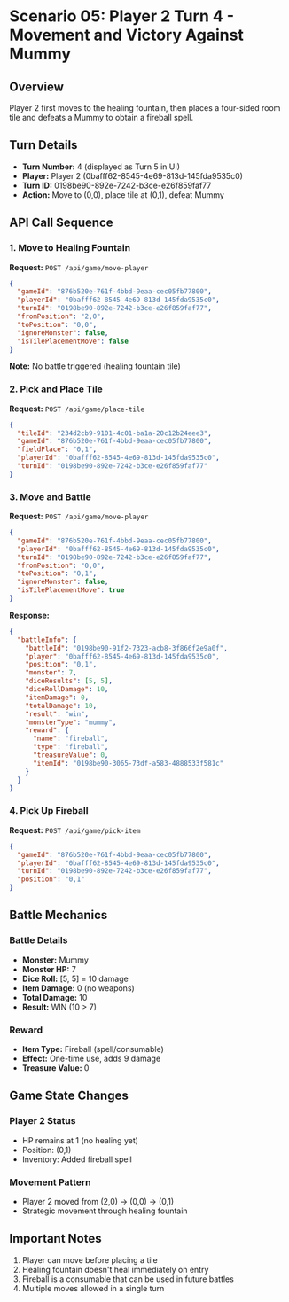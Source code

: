 # Scenario 05: Player 2 Turn 4 - Movement and Victory Against Mummy

## Overview
Player 2 first moves to the healing fountain, then places a four-sided room tile and defeats a Mummy to obtain a fireball spell.

## Turn Details
- **Turn Number:** 4 (displayed as Turn 5 in UI)
- **Player:** Player 2 (0bafff62-8545-4e69-813d-145fda9535c0)
- **Turn ID:** 0198be90-892e-7242-b3ce-e26f859faf77
- **Action:** Move to (0,0), place tile at (0,1), defeat Mummy

## API Call Sequence

### 1. Move to Healing Fountain
**Request:** `POST /api/game/move-player`
```json
{
  "gameId": "876b520e-761f-4bbd-9eaa-cec05fb77800",
  "playerId": "0bafff62-8545-4e69-813d-145fda9535c0",
  "turnId": "0198be90-892e-7242-b3ce-e26f859faf77",
  "fromPosition": "2,0",
  "toPosition": "0,0",
  "ignoreMonster": false,
  "isTilePlacementMove": false
}
```
**Note:** No battle triggered (healing fountain tile)

### 2. Pick and Place Tile
**Request:** `POST /api/game/place-tile`
```json
{
  "tileId": "234d2cb9-9101-4c01-ba1a-20c12b24eee3",
  "gameId": "876b520e-761f-4bbd-9eaa-cec05fb77800",
  "fieldPlace": "0,1",
  "playerId": "0bafff62-8545-4e69-813d-145fda9535c0",
  "turnId": "0198be90-892e-7242-b3ce-e26f859faf77"
}
```

### 3. Move and Battle
**Request:** `POST /api/game/move-player`
```json
{
  "gameId": "876b520e-761f-4bbd-9eaa-cec05fb77800",
  "playerId": "0bafff62-8545-4e69-813d-145fda9535c0",
  "turnId": "0198be90-892e-7242-b3ce-e26f859faf77",
  "fromPosition": "0,0",
  "toPosition": "0,1",
  "ignoreMonster": false,
  "isTilePlacementMove": true
}
```
**Response:**
```json
{
  "battleInfo": {
    "battleId": "0198be90-91f2-7323-acb8-3f866f2e9a0f",
    "player": "0bafff62-8545-4e69-813d-145fda9535c0",
    "position": "0,1",
    "monster": 7,
    "diceResults": [5, 5],
    "diceRollDamage": 10,
    "itemDamage": 0,
    "totalDamage": 10,
    "result": "win",
    "monsterType": "mummy",
    "reward": {
      "name": "fireball",
      "type": "fireball",
      "treasureValue": 0,
      "itemId": "0198be90-3065-73df-a583-4888533f581c"
    }
  }
}
```

### 4. Pick Up Fireball
**Request:** `POST /api/game/pick-item`
```json
{
  "gameId": "876b520e-761f-4bbd-9eaa-cec05fb77800",
  "playerId": "0bafff62-8545-4e69-813d-145fda9535c0",
  "turnId": "0198be90-892e-7242-b3ce-e26f859faf77",
  "position": "0,1"
}
```

## Battle Mechanics

### Battle Details
- **Monster:** Mummy
- **Monster HP:** 7
- **Dice Roll:** [5, 5] = 10 damage
- **Item Damage:** 0 (no weapons)
- **Total Damage:** 10
- **Result:** WIN (10 > 7)

### Reward
- **Item Type:** Fireball (spell/consumable)
- **Effect:** One-time use, adds 9 damage
- **Treasure Value:** 0

## Game State Changes

### Player 2 Status
- HP remains at 1 (no healing yet)
- Position: (0,1)
- Inventory: Added fireball spell

### Movement Pattern
- Player 2 moved from (2,0) → (0,0) → (0,1)
- Strategic movement through healing fountain

## Important Notes
1. Player can move before placing a tile
2. Healing fountain doesn't heal immediately on entry
3. Fireball is a consumable that can be used in future battles
4. Multiple moves allowed in a single turn